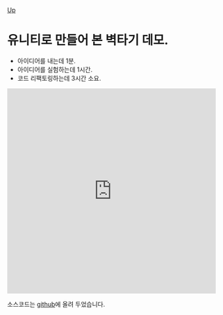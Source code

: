 [Up](index.md)

# 유니티로 만들어 본 벽타기 데모.

- 아이디어를 내는데 1분.
- 아이디어를 실험하는데 1시간.
- 코드 리팩토링하는데 3시간 소요.

<iframe allowfullscreen="" frameborder="0" height="472" src="http://www.youtube.com/embed/Mm7soEeDI-Q" width="480"></iframe>

소스코드는 [github](https://github.com/booiljoung/unitywallclimb)에 올려 두었습니다.


